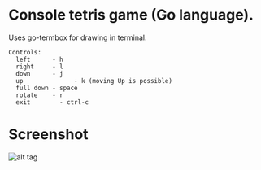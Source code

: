 # Console tetris game (Go language).
  
Uses go-termbox for drawing in terminal.

```
Controls:
  left	  	- h
  right   	- l
  down	  	- j
  up			  - k (moving Up is possible)
  full down - space
  rotate   	- r 
  exit		  - ctrl-c
```


# Screenshot

![alt tag](http://atokama.github.io/go-tetris/go-tetris-screenshot.png)
